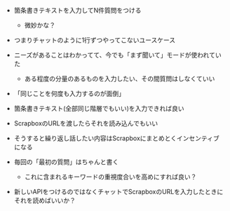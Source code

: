 
- 箇条書きテキストを入力してN件質問をつける
    - 微妙かな？
- つまりチャットのように1行ずつやってこないユースケース
- ニーズがあることはわかってて、今でも「まず聞いて」モードが使われていた
    - ある程度の分量のあるものを入力したい、その間質問はしなくていい
- 「同じことを何度も入力するのが面倒」
- 箇条書きテキスト(全部同じ階層でもいい)を入力できれば良い
- ScrapboxのURLを渡したらそれを読み込んでもいい
- そうすると繰り返し話したい内容はScrapboxにまとめとくインセンティブになる
- 毎回の「最初の質問」はちゃんと書く
    - これに含まれるキーワードの重視度合いを高めにすれば良い？

- 新しいAPIをつけるのではなくチャットでScrapboxのURLを入力したときにそれを読めばいいか？
